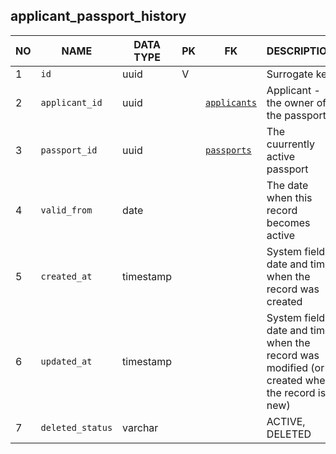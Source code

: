 applicant_passport_history
----------------------------


NO | NAME | DATA TYPE | PK | FK | DESCRIPTION            
---|------|-----------|----|----|-------------
1|`id` | uuid | V |  | Surrogate key
2|`applicant_id` | uuid |  | [`applicants`](applicants.md) | Applicant - the owner of the passport
3|`passport_id` | uuid |  | [`passports`](passports.md) | The cuurrently active passport
4|`valid_from` | date |  |  | The date when this record becomes active
5|`created_at` | timestamp |  |  | System field - date and time when the record was created
6|`updated_at` | timestamp |  |  | System field - date and time when the record was modified (or created when the record is new)
7|`deleted_status` | varchar |  |  | ACTIVE, DELETED
